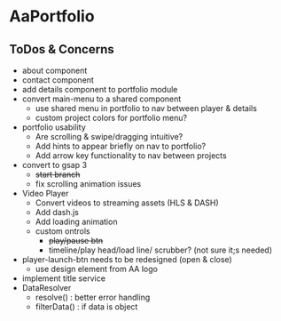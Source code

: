 # AaPortfolio

## ToDos & Concerns
- about component
- contact component
- add details component to portfolio module
- convert main-menu to a shared component
  - use shared menu in portfolio to nav between player & details
  - custom project colors for portfolio menu?
- portfolio usability
  - Are scrolling & swipe/dragging intuitive?
  - Add hints to appear briefly on nav to portfolio?
  - Add arrow key functionality to nav between projects
- convert to gsap 3
  - ~~start branch~~
  - fix scrolling animation issues
- Video Player
  - Convert videos to streaming assets (HLS & DASH)
  - Add dash.js
  - Add loading animation
  - custom ontrols
    - ~~play/pause btn~~
    - timeline/play head/load line/ scrubber? (not sure it;s needed)
- player-launch-btn needs to be redesigned (open & close)
  - use design element from AA logo
- implement title service
- DataResolver
  - resolve() : better error handling
  - filterData() : if data is object


